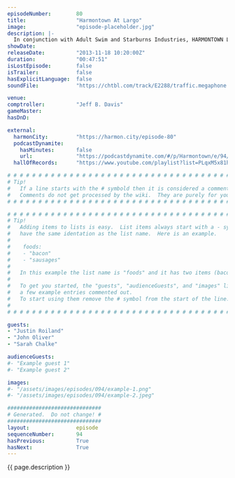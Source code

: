 ```yaml
---
episodeNumber:        80
title:                "Harmontown At Largo"
image:                "episode-placeholder.jpg"
description: |-
  In conjunction with Adult Swim and Starburns Industries, HARMONTOWN Live at Largo Coronet Theatre! Featuring Justin Roiland, John Oliver and Sarah Chalke! (Presented in 128kbps Stereo)
showDate:             
releaseDate:          "2013-11-18 10:20:00Z"
duration:             "00:47:51"
isLostEpisode:        false
isTrailer:            false
hasExplicitLanguage:  false
soundFile:            "https://chtbl.com/track/E2288/traffic.megaphone.fm/STA5537922667.mp3?updated=1555625941"

venue:                
comptroller:          "Jeff B. Davis"
gameMaster:           
hasDnD:               

external:
  harmonCity:         "https://harmon.city/episode-80"
  podcastDynamite:
    hasMinutes:       false
    url:              "https://podcastdynamite.com/#/p/Harmontown/e/94/80"
  hallOfRecords:      "https://www.youtube.com/playlist?list=PLqxM5x81hNObdfxl3IiROmw_QlqHOmnqw"

# # # # # # # # # # # # # # # # # # # # # # # # # # # # # # # # # # # # # # # # # # # # #
# Tip!
#   If a line starts with the # symbold then it is considered a comment.
#   Comments do not get processed by the wiki.  They are purely for your information.
# # # # # # # # # # # # # # # # # # # # # # # # # # # # # # # # # # # # # # # # # # # # #

# # # # # # # # # # # # # # # # # # # # # # # # # # # # # # # # # # # # # # # # # # # # #
# Tip!
#   Adding items to lists is easy.  List items always start with a - symbol and have
#   have the same identation as the list name.  Here is an example.
#
#    foods:
#    - "bacon"
#    - "sausages"
#
#   In this example the list name is "foods" and it has two items (bacon, and sausages).
#
#   To get you started, the "guests", "audienceGuests", and "images" lists below have
#   a few example entries commented out.
#   To start using them remove the # symbol from the start of the line.
#
# # # # # # # # # # # # # # # # # # # # # # # # # # # # # # # # # # # # # # # # # # # # #

guests:
- "Justin Roiland"
- "John Oliver"
- "Sarah Chalke"

audienceGuests:
#- "Example guest 1"
#- "Example guest 2"

images:
#- "/assets/images/episodes/094/example-1.png"
#- "/assets/images/episodes/094/example-2.jpeg"

##############################
# Generated.  Do not change! #
##############################
layout:               episode
sequenceNumber:       94
hasPrevious:          True
hasNext:              True
---
```


<!-- The episode description will be rendered here -->
{{ page.description }}

<!-- Add your content BELOW here -->
<!-- vvvvvvvvvvvvvvvvvvvvvvvvvvv -->




<!-- ^^^^^^^^^^^^^^^^^^^^^^^^^^^ -->
<!-- Add your content ABOVE here -->

<!-- The episode gallery will be rendered here -->